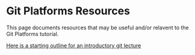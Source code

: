 # Git Platforms Resources

This page documents resources that may be useful and/or relavent to the Git Platforms tutorial.

[Here is a starting outline for an introductory git lecture](/git-platforms/example-lecture/lecture_notes.md)